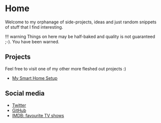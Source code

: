 # Home

Welcome to my orphanage of side-projects, ideas and just random snippets of stuff that I find interesting.

!!! warning 
    Things on here may be half-baked and quality is not guaranteed ;-). You have been warned.

## Projects
Feel free to visit one of my other more fleshed out projects :)

+ [My Smart Home Setup](http://aerobless.github.io/SmartHome)

## Social media

+ [Twitter](https://twitter.com/TheodorWinter)
+ [GitHub](https://github.com/aerobless)
+ [IMDB: favourite TV shows](https://www.imdb.com/list/ls062354463/)
